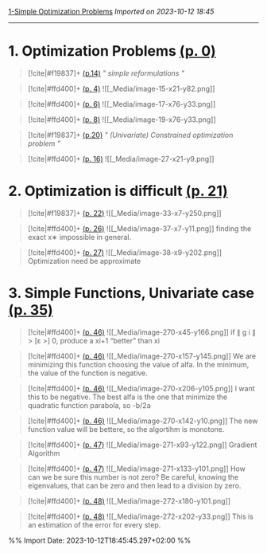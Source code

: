 [1-Simple Optimization Problems](zotero://select/library/items/U4B83MXD)
*Imported on 2023-10-12 18:45*

---




# 1. Optimization Problems [(p. 0)](zotero://open-pdf/library/items/37AHRR68?page=0&annotation=FEK8Q358)

> [!cite|#f19837]+ [(p.14)](zotero://open-pdf/library/items/37AHRR68?page=14&annotation=I88BDA2V)
> *" simple reformulations "*
> 

> [!cite|#ffd400]+ [(p. 4)](zotero://open-pdf/library/items/37AHRR68?page=4&annotation=SUZZALJK)
> ![[_Media/image-15-x21-y82.png]]
> 


> [!cite|#ffd400]+ [(p. 6)](zotero://open-pdf/library/items/37AHRR68?page=6&annotation=CVYFUDJH)
> ![[_Media/image-17-x76-y33.png]]
> 


> [!cite|#ffd400]+ [(p. 8)](zotero://open-pdf/library/items/37AHRR68?page=8&annotation=2IL6YRRJ)
> ![[_Media/image-19-x76-y33.png]]
> 



> [!cite|#f19837]+ [(p.20)](zotero://open-pdf/library/items/37AHRR68?page=20&annotation=FVSFV9CN)
> *" (Univariate) Constrained optimization problem "*
> 

> [!cite|#ffd400]+ [(p. 16)](zotero://open-pdf/library/items/37AHRR68?page=16&annotation=FW352FCU)
> ![[_Media/image-27-x21-y9.png]]
> 




# 2. Optimization is difficult [(p. 21)](zotero://open-pdf/library/items/37AHRR68?page=21&annotation=XKF8QFCZ)
> [!cite|#f19837]+ [(p. 22)](zotero://open-pdf/library/items/37AHRR68?page=22&annotation=HBJ4NDBJ)
> ![[_Media/image-33-x7-y250.png]]
> 


> [!cite|#ffd400]+ [(p. 26)](zotero://open-pdf/library/items/37AHRR68?page=26&annotation=NZ6WYRUM)
> ![[_Media/image-37-x7-y11.png]]
> finding the exact x∗ impossible in general.


> [!cite|#ffd400]+ [(p. 27)](zotero://open-pdf/library/items/37AHRR68?page=27&annotation=JBBICF8Z)
> ![[_Media/image-38-x9-y202.png]]
> Optimization need be approximate




# 3. Simple Functions, Univariate case [(p. 35)](zotero://open-pdf/library/items/37AHRR68?page=35&annotation=XP4Z7Y2U)
> [!cite|#ffd400]+ [(p. 46)](zotero://open-pdf/library/items/37AHRR68?page=46&annotation=D2DJSQRM)
> ![[_Media/image-270-x45-y166.png]]
> if ∥ g i ∥ > [ε >] 0, produce a xi+1 “better” than xi


> [!cite|#ffd400]+ [(p. 46)](zotero://open-pdf/library/items/37AHRR68?page=46&annotation=XLUHVJM3)
> ![[_Media/image-270-x157-y145.png]]
> We are minimizing this function choosing the value of alfa. In the minimum, the value of the function is negative.


> [!cite|#ffd400]+ [(p. 46)](zotero://open-pdf/library/items/37AHRR68?page=46&annotation=YVQU9GSR)
> ![[_Media/image-270-x206-y105.png]]
> I want this to be negative. The best alfa is the one that minimize the quadratic function parabola, so -b/2a


> [!cite|#ffd400]+ [(p. 46)](zotero://open-pdf/library/items/37AHRR68?page=46&annotation=944ZE6XW)
> ![[_Media/image-270-x142-y10.png]]
> The new function value will be bettere, so the algortihm is monotone.


> [!cite|#ffd400]+ [(p. 47)](zotero://open-pdf/library/items/37AHRR68?page=47&annotation=STSYQGAZ)
> ![[_Media/image-271-x93-y122.png]]
> Gradient Algorithm


> [!cite|#ffd400]+ [(p. 47)](zotero://open-pdf/library/items/37AHRR68?page=47&annotation=7FUYMXDI)
> ![[_Media/image-271-x133-y101.png]]
> How can we be sure this number is not zero? Be careful, knowing the eigenvalues, that can be zero and then lead to a division by zero.


> [!cite|#ffd400]+ [(p. 48)](zotero://open-pdf/library/items/37AHRR68?page=48&annotation=ICXXGLVF)
> ![[_Media/image-272-x180-y101.png]]
> 


> [!cite|#ffd400]+ [(p. 48)](zotero://open-pdf/library/items/37AHRR68?page=48&annotation=AT3EGRC8)
> ![[_Media/image-272-x202-y33.png]]
> This is an estimation of the error for every step.



%% Import Date: 2023-10-12T18:45:45.297+02:00 %%
